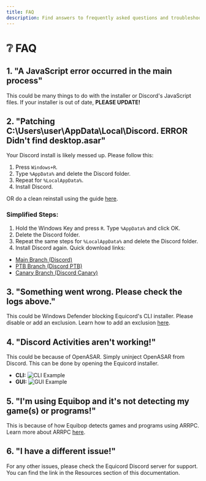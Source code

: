 ```yaml
---
title: FAQ
description: Find answers to frequently asked questions and troubleshooting tips for Equicord.
---
```


# ❔ FAQ

## 1. "A JavaScript error occurred in the main process"

This could be many things to do with the installer or Discord's JavaScript files. If your installer is out of date, **PLEASE UPDATE!**

## 2. "Patching C:\Users\user\AppData\Local\Discord. ERROR Didn't find desktop.asar"

Your Discord install is likely messed up. Please follow this:

1. Press `Windows+R`.
2. Type `%AppData%` and delete the Discord folder.
3. Repeat for `%LocalAppData%`.
4. Install Discord.

OR do a clean reinstall using the guide [here](https://support.discord.com/hc/en-us/articles/115004307527--Windows-Corrupt-Installation).

### Simplified Steps:

1. Hold the Windows Key and press `R`. Type `%AppData%` and click OK.
2. Delete the Discord folder.
3. Repeat the same steps for `%LocalAppData%` and delete the Discord folder.
4. Install Discord again. Quick download links:

- [Main Branch (Discord)](https://discord.com/api/downloads/distributions/app/installers/latest?channel=stable&platform=win&arch=x64)
- [PTB Branch (Discord PTB)](https://ptb.discord.com/api/downloads/distributions/app/installers/latest?channel=ptb&platform=win&arch=x64)
- [Canary Branch (Discord Canary)](https://canary.discord.com/api/downloads/distributions/app/installers/latest?channel=canary&platform=win&arch=x64)

## 3. "Something went wrong. Please check the logs above."

This could be Windows Defender blocking Equicord's CLI installer. Please disable or add an exclusion. Learn how to add an exclusion [here](https://www.howtogeek.com/671233/how-to-add-exclusions-in-windows-defender-on-windows-10/).

## 4. "Discord Activities aren't working!"

This could be because of OpenASAR. Simply uninject OpenASAR from Discord. This can be done by opening the Equicord installer.

- **CLI:**
  ![CLI Example](/cli.png)
- **GUI:**
  ![GUI Example](/gui.png)

## 5. "I'm using Equibop and it's not detecting my game(s) or programs!"

This is because of how Equibop detects games and programs using ARRPC. Learn more about ARRPC [here](https://github.com/OpenAsar/arrpc).

## 6. "I have a different issue!"

For any other issues, please check the Equicord Discord server for support. You can find the link in the Resources section of this documentation.
